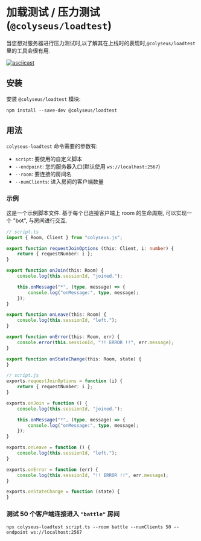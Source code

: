 # 加载测试 / 压力测试 (`@colyseus/loadtest`)

当您想对服务器进行压力测试时,以了解其在上线时的表现时,`@colyseus/loadtest` 里的工具会很有用.

[![asciicast](https://asciinema.org/a/229378.svg)](https://asciinema.org/a/229378)

## 安装

安装 `@colyseus/loadtest` 模块:

```
npm install --save-dev @colyseus/loadtest
```

## 用法

`colyseus-loadtest` 命令需要的参数有:

- `script`: 要使用的自定义脚本
- `--endpoint`: 您的服务器入口(默认使用 `ws://localhost:2567`)
- `--room`: 要连接的房间名
- `--numClients`: 进入房间的客户端数量

### 示例

这是一个示例脚本文件. 基于每个已连接客户端上 room 的生命周期, 可以实现一个 "bot", 与房间进行交互.

```typescript fct_label="TypeScript"
// script.ts
import { Room, Client } from "colyseus.js";

export function requestJoinOptions (this: Client, i: number) {
    return { requestNumber: i };
}

export function onJoin(this: Room) {
    console.log(this.sessionId, "joined.");

    this.onMessage("*", (type, message) => {
        console.log("onMessage:", type, message);
    });
}

export function onLeave(this: Room) {
    console.log(this.sessionId, "left.");
}

export function onError(this: Room, err) {
    console.error(this.sessionId, "!! ERROR !!", err.message);
}

export function onStateChange(this: Room, state) {
}
```

```typescript fct_label="JavaScript"
// script.js
exports.requestJoinOptions = function (i) {
    return { requestNumber: i };
}

exports.onJoin = function () {
    console.log(this.sessionId, "joined.");

    this.onMessage("*", (type, message) => {
        console.log("onMessage:", type, message);
    });
}

exports.onLeave = function () {
    console.log(this.sessionId, "left.");
}

exports.onError = function (err) {
    console.log(this.sessionId, "!! ERROR !!", err.message);
}

exports.onStateChange = function (state) {
}
```

### 测试 50 个客户端连接进入 `"battle"` 房间

```
npx colyseus-loadtest script.ts --room battle --numClients 50 --endpoint ws://localhost:2567
```
